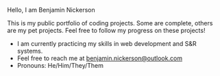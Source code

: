 Hello, I am Benjamin Nickerson

This is my public portfolio of coding projects. Some are complete, others are my pet projects. Feel free to follow my progress on these projects!
- I am currently practicing my skills in web development and S&R systems.
- Feel free to reach me at benjamin.nickerson@outlook.com
- Pronouns: He/Him/They/Them
